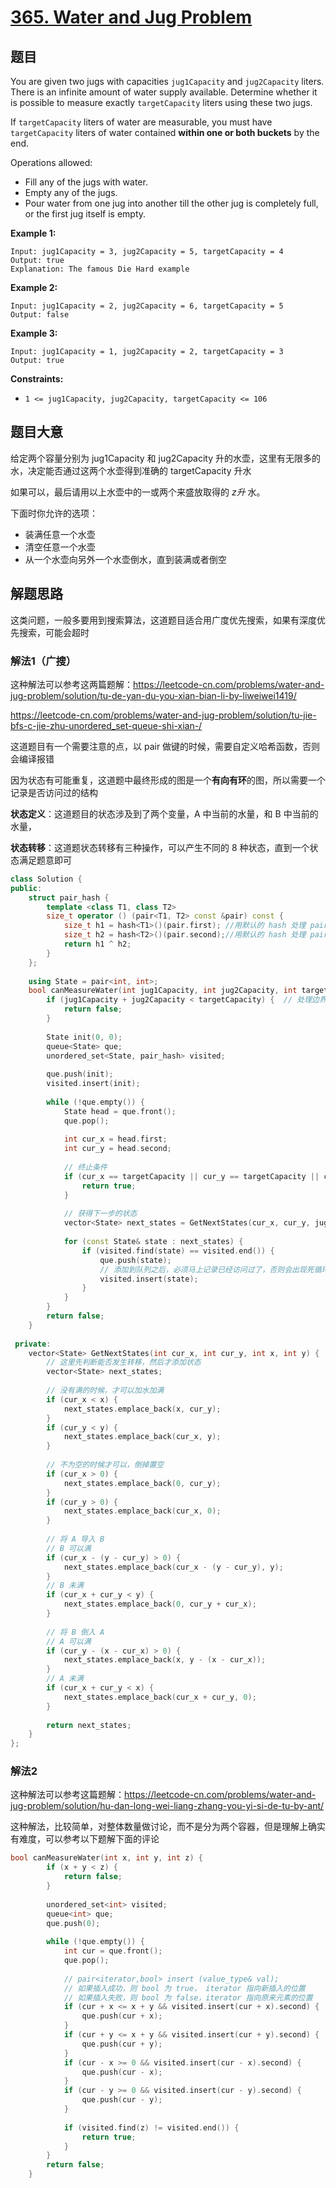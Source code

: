 # [365. Water and Jug Problem](https://leetcode.com/problems/water-and-jug-problem/)

## 题目

You are given two jugs with capacities `jug1Capacity` and `jug2Capacity` liters. There is an infinite amount of water supply available. Determine whether it is possible to measure exactly `targetCapacity` liters using these two jugs.

If `targetCapacity` liters of water are measurable, you must have `targetCapacity` liters of water contained **within one or both buckets** by the end.

Operations allowed:

- Fill any of the jugs with water.
- Empty any of the jugs.
- Pour water from one jug into another till the other jug is completely full, or the first jug itself is empty.

 

**Example 1:**

```
Input: jug1Capacity = 3, jug2Capacity = 5, targetCapacity = 4
Output: true
Explanation: The famous Die Hard example 
```

**Example 2:**

```
Input: jug1Capacity = 2, jug2Capacity = 6, targetCapacity = 5
Output: false
```

**Example 3:**

```
Input: jug1Capacity = 1, jug2Capacity = 2, targetCapacity = 3
Output: true
```

 

**Constraints:**

- `1 <= jug1Capacity, jug2Capacity, targetCapacity <= 106`

## 题目大意

给定两个容量分别为 jug1Capacity 和 jug2Capacity 升的水壶，这里有无限多的水，决定能否通过这两个水壶得到准确的 targetCapacity 升水

如果可以，最后请用以上水壶中的一或两个来盛放取得的 *z升* 水。

下面时你允许的选项：

* 装满任意一个水壶
* 清空任意一个水壶
* 从一个水壶向另外一个水壶倒水，直到装满或者倒空

## 解题思路

这类问题，一般多要用到搜索算法，这道题目适合用广度优先搜索，如果有深度优先搜索，可能会超时

### 解法1（广搜）

这种解法可以参考这两篇题解：https://leetcode-cn.com/problems/water-and-jug-problem/solution/tu-de-yan-du-you-xian-bian-li-by-liweiwei1419/

https://leetcode-cn.com/problems/water-and-jug-problem/solution/tu-jie-bfs-c-jie-zhu-unordered_set-queue-shi-xian-/

这道题目有一个需要注意的点，以 pair 做键的时候，需要自定义哈希函数，否则会编译报错

因为状态有可能重复，这道题中最终形成的图是一个**有向有环**的图，所以需要一个记录是否访问过的结构

**状态定义**：这道题目的状态涉及到了两个变量，A 中当前的水量，和 B 中当前的水量，

**状态转移**：这道题状态转移有三种操作，可以产生不同的 8 种状态，直到一个状态满足题意即可

`````c++
class Solution {
public:
    struct pair_hash {
        template <class T1, class T2>
        size_t operator () (pair<T1, T2> const &pair) const {
            size_t h1 = hash<T1>()(pair.first); //用默认的 hash 处理 pair 中的第一个数据 X1
            size_t h2 = hash<T2>()(pair.second);//用默认的 hash 处理 pair 中的第二个数据 X2
            return h1 ^ h2;
        }
    };
    
    using State = pair<int, int>;
    bool canMeasureWater(int jug1Capacity, int jug2Capacity, int targetCapacity) {
        if (jug1Capacity + jug2Capacity < targetCapacity) {  // 处理边界情况，剪枝
            return false;
        }
        
        State init(0, 0);
        queue<State> que;
        unordered_set<State, pair_hash> visited;
        
        que.push(init);
        visited.insert(init);
        
        while (!que.empty()) {
            State head = que.front();
            que.pop();
            
            int cur_x = head.first;
            int cur_y = head.second;
            
            // 终止条件
            if (cur_x == targetCapacity || cur_y == targetCapacity || cur_x + cur_y == targetCapacity) {
                return true;
            }
            
            // 获得下一步的状态
            vector<State> next_states = GetNextStates(cur_x, cur_y, jug1Capacity, jug2Capacity);
            
            for (const State& state : next_states) {
                if (visited.find(state) == visited.end()) {
                    que.push(state);
                    // 添加到队列之后，必须马上记录已经访问过了，否则会出现死循环
                    visited.insert(state);
                }
            }
        }
        return false;
    }
    
 private:
    vector<State> GetNextStates(int cur_x, int cur_y, int x, int y) {
        // 这里先判断能否发生转移，然后才添加状态
        vector<State> next_states;
        
        // 没有满的时候，才可以加水加满
        if (cur_x < x) {
            next_states.emplace_back(x, cur_y);
        }
        if (cur_y < y) {
            next_states.emplace_back(cur_x, y);
        }
        
        // 不为空的时候才可以，倒掉置空
        if (cur_x > 0) {
            next_states.emplace_back(0, cur_y);
        }
        if (cur_y > 0) {
            next_states.emplace_back(cur_x, 0);
        }
        
        // 将 A 导入 B
        // B 可以满
        if (cur_x - (y - cur_y) > 0) {
            next_states.emplace_back(cur_x - (y - cur_y), y);
        }
        // B 未满
        if (cur_x + cur_y < y) {
            next_states.emplace_back(0, cur_y + cur_x);
        }
        
        // 将 B 倒入 A
        // A 可以满
        if (cur_y - (x - cur_x) > 0) {
            next_states.emplace_back(x, y - (x - cur_x));
        }
        // A 未满
        if (cur_x + cur_y < x) {
            next_states.emplace_back(cur_x + cur_y, 0);
        }
        
        return next_states;
    }
};
`````

### 解法2

这种解法可以参考这篇题解：https://leetcode-cn.com/problems/water-and-jug-problem/solution/hu-dan-long-wei-liang-zhang-you-yi-si-de-tu-by-ant/

这种解法，比较简单，对整体数量做讨论，而不是分为两个容器，但是理解上确实有难度，可以参考以下题解下面的评论

`````c++
bool canMeasureWater(int x, int y, int z) {
        if (x + y < z) {
            return false;
        }
        
        unordered_set<int> visited;
        queue<int> que;
        que.push(0);
        
        while (!que.empty()) {
            int cur = que.front();
            que.pop();
            
            // pair<iterator,bool> insert (value_type& val);
            // 如果插入成功，则 bool 为 true， iterator 指向新插入的位置
            // 如果插入失败，则 bool 为 false，iterator 指向原来元素的位置
            if (cur + x <= x + y && visited.insert(cur + x).second) {
                que.push(cur + x);
            }
            if (cur + y <= x + y && visited.insert(cur + y).second) {
                que.push(cur + y);
            }
            if (cur - x >= 0 && visited.insert(cur - x).second) {
                que.push(cur - x);
            }
            if (cur - y >= 0 && visited.insert(cur - y).second) {
                que.push(cur - y);
            }
            
            if (visited.find(z) != visited.end()) {
                return true;
            }
        }
        return false;
    }
`````


